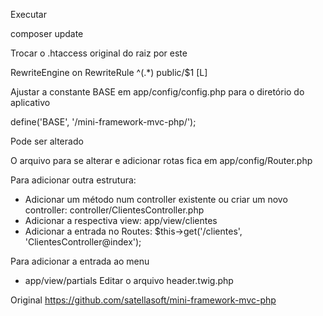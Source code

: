 Executar

composer update

Trocar o .htaccess original do raiz por este

RewriteEngine on
RewriteRule ^(.*) public/$1 [L]


Ajustar a constante BASE em app/config/config.php para o diretório do aplicativo

define('BASE', '/mini-framework-mvc-php/');

Pode ser alterado

O arquivo para se alterar e adicionar rotas fica em
app/config/Router.php

Para adicionar outra estrutura:
- Adicionar um método num controller existente ou criar um novo controller: controller/ClientesController.php
- Adicionar a respectiva view: app/view/clientes
- Adicionar a entrada no Routes: $this->get('/clientes', 'ClientesController@index');

Para adicionar a entrada ao menu
- app/view/partials
Editar o arquivo header.twig.php

Original
https://github.com/satellasoft/mini-framework-mvc-php
